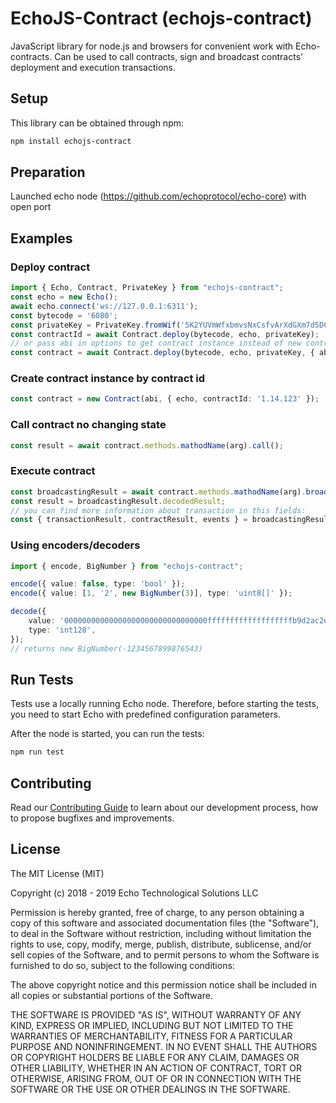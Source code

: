 # EchoJS-Contract (echojs-contract)

JavaScript library for node.js and browsers for convenient work with Echo-contracts. Can be used to call contracts, sign and broadcast contracts' deployment and execution transactions.

## Setup

This library can be obtained through npm:
```sh
npm install echojs-contract
```

## Preparation

Launched echo node (https://github.com/echoprotocol/echo-core) with open port

## Examples

### Deploy contract
```ts
import { Echo, Contract, PrivateKey } from "echojs-contract";
const echo = new Echo();
await echo.connect('ws://127.0.0.1:6311');
const bytecode = '6080';
const privateKey = PrivateKey.fromWif('5K2YUVmWfxbmvsNxCsfvArXdGXm7d5DC9pn4yD75k2UaSYgkXTh');
const contractId = await Contract.deploy(bytecode, echo, privateKey);
// or pass abi in options to get contract instance instead of new contract id
const contract = await Contract.deploy(bytecode, echo, privateKey, { abi: require("abi.json") });
```

### Create contract instance by contract id
```ts
const contract = new Contract(abi, { echo, contractId: '1.14.123' });
```

### Call contract no changing state
```ts
const result = await contract.methods.mathodName(arg).call();
```

### Execute contract
```ts
const broadcastingResult = await contract.methods.mathodName(arg).broadcast({ privateKey });
const result = broadcastingResult.decodedResult;
// you can find more information about transaction in this fields:
const { transactionResult, contractResult, events } = broadcastingResult;
```

### Using encoders/decoders
```ts
import { encode, BigNumber } from "echojs-contract";

encode({ value: false, type: 'bool' });
encode({ value: [1, '2', new BigNumber(3)], type: 'uint8[]' });

decode({
	value: '00000000000000000000000000000000fffffffffffffffffffb9d2ac2e07341',
	type: 'int128',
});
// returns new BigNumber(-1234567899876543)
```

## Run Tests

Tests use a locally running Echo node. Therefore, before starting the tests, 
you need to start Echo with predefined configuration parameters.

After the node is started, you can run the tests:

```sh
npm run test
```

## Contributing

Read our [Contributing Guide](https://github.com/echoprotocol/echojs-contract/CONTRIBUTING.md) to learn about our development process, how to propose bugfixes and improvements.

## License

The MIT License (MIT)

Copyright (c) 2018 - 2019 Echo Technological Solutions LLC

Permission is hereby granted, free of charge, to any person obtaining a copy of
this software and associated documentation files (the "Software"), to deal in
the Software without restriction, including without limitation the rights to
use, copy, modify, merge, publish, distribute, sublicense, and/or sell copies of
the Software, and to permit persons to whom the Software is furnished to do so,
subject to the following conditions:

The above copyright notice and this permission notice shall be included in all
copies or substantial portions of the Software.

THE SOFTWARE IS PROVIDED "AS IS", WITHOUT WARRANTY OF ANY KIND, EXPRESS OR
IMPLIED, INCLUDING BUT NOT LIMITED TO THE WARRANTIES OF MERCHANTABILITY, FITNESS
FOR A PARTICULAR PURPOSE AND NONINFRINGEMENT. IN NO EVENT SHALL THE AUTHORS OR
COPYRIGHT HOLDERS BE LIABLE FOR ANY CLAIM, DAMAGES OR OTHER LIABILITY, WHETHER
IN AN ACTION OF CONTRACT, TORT OR OTHERWISE, ARISING FROM, OUT OF OR IN
CONNECTION WITH THE SOFTWARE OR THE USE OR OTHER DEALINGS IN THE SOFTWARE.
